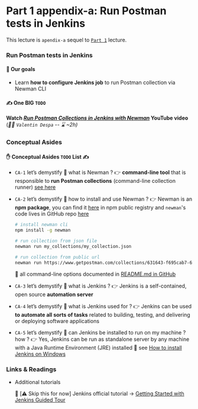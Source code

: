 # Part 1 appendix-a: Run Postman tests in Jenkins

This lecture is `apendix-a` sequel to [`Part 1`](./Part1.md) lecture.   

### Run Postman tests in Jenkins

#### 🎯 Our goals

- Learn **how to configure Jenkins job** to run Postman collection via Newman CLI

#### ✍️ One BIG `TODO`

**Watch *[Run Postman Collections in Jenkins with Newman](https://www.youtube.com/watch?v=iS7HPNswv-8)* YouTube video** (_👨‍🏫 `Valentin Despa` -- :hourglass: ~2h)_

### Conceptual Asides

#### ✋ Conceptual Asides `TODO` List ✍️

- `CA-1` let’s demystify 🔎 what is Newman ? 👉 **command-line tool** that is responsible to **run Postman collections** (command-line collection runner) [see here](https://learning.postman.com/docs/running-collections/using-newman-cli/command-line-integration-with-newman/)
- `CA-2` let’s demystify 🔎 how to install and use Newman ? 👉 Newman is an **npm package**, you can find it [here](https://www.npmjs.com/package/newman) in npm public registry and `newman`'s code lives in GitHub repo [here](https://github.com/postmanlabs/newman)
    
    ```bash
    # install newman cli 
    npm install -g newman
    
    # run collection from json file 
    newman run my_collections/my_collection.json
    
    # run collection from public url 
    newman run https://www.getpostman.com/collections/631643-f695cab7-6878-eb55-7943-ad88e1ccfd65-JsLv
    ```
    
    📌 all command-line options documented in [README.md in GitHub](https://github.com/postmanlabs/newman#command-line-options) 
    
- `CA-3` let’s demystify 🔎 what is Jenkins ? 👉 Jenkins is a self-contained, open source **automation server**
- `CA-4` let’s demystify 🔎 what is Jenkins used for ? 👉 Jenkins can be used **to automate all sorts of tasks** related to building, testing, and delivering or deploying software applications
- `CA-5` let’s demystify 🔎 can Jenkins be installed to run on my machine ? how ? 👉 Yes, Jenkins can be run as standalone server by any machine with a Java Runtime Environment (JRE) installed 📌 see [How to install Jenkins on Windows](https://www.jenkins.io/doc/book/installing/windows/)

### Links & Readings

- Additional tutorials
    
    🚵 [⚠️ Skip this for now] Jenkins official tutorial → [Getting Started with Jenkins Guided Tour](https://www.jenkins.io/doc/pipeline/tour/getting-started/)